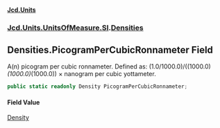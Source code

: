 #### [Jcd.Units](index.md 'index')
### [Jcd.Units.UnitsOfMeasure.SI](Jcd.Units.UnitsOfMeasure.SI.md 'Jcd.Units.UnitsOfMeasure.SI').[Densities](Densities.md 'Jcd.Units.UnitsOfMeasure.SI.Densities')

## Densities.PicogramPerCubicRonnameter Field

A(n) picogram per cubic ronnameter. Defined as: (1.0/1000.0)/((1000.0)*(1000.0)*(1000.0)) × nanogram per cubic yottameter.

```csharp
public static readonly Density PicogramPerCubicRonnameter;
```

#### Field Value
[Density](Density.md 'Jcd.Units.UnitTypes.Density')